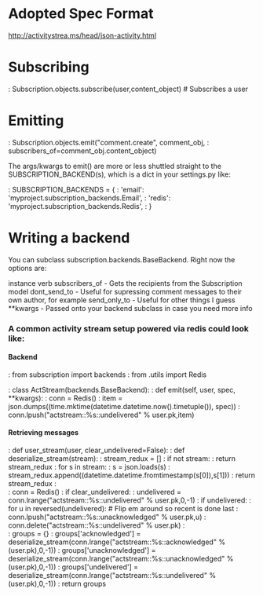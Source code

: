 # Adopted Spec Format

http://activitystrea.ms/head/json-activity.html

# Subscribing

:   Subscription.objects.subscribe(user,content_object) # Subscribes a user

# Emitting

:   Subscription.objects.emit("comment.create", comment_obj,
:                             subscribers_of=comment_obj.content_object)

The args/kwargs to emit() are more or less shuttled straight to the SUBSCRIPTION_BACKEND(s),
which is a dict in your settings.py like:

:   SUBSCRIPTION_BACKENDS = {
:      'email': 'myproject.subscription_backends.Email',
:      'redis': 'myproject.subscription_backends.Redis',
:  }

# Writing a backend

You can subclass subscription.backends.BaseBackend. Right now the options are:

instance
verb
subscribers_of - Gets the recipients from the Subscription model
dont_send_to - Useful for supressing comment messages to their own author, for example
send_only_to - Useful for other things I guess
**kwargs - Passed onto your backend subclass in case you need more info


###  A common activity stream setup powered via redis could look like:


####  Backend

:   from subscription import backends
:   from .utils import Redis

:   class ActStream(backends.BaseBackend):
:       def emit(self, user, spec, **kwargs):
:           conn = Redis()
:           item = json.dumps((time.mktime(datetime.datetime.now().timetuple()), spec))
:           conn.lpush("actstream::%s::undelivered" % user.pk,item)


####  Retrieving messages


:   def user_stream(user, clear_undelivered=False):
:       def deserialize_stream(stream):
:           stream_redux = []
:           if not stream:
:               return stream_redux
:           for s in stream:
:               s = json.loads(s)
:               stream_redux.append((datetime.datetime.fromtimestamp(s[0]),s[1]))
:           return stream_redux
:   
:       conn = Redis()
:       if clear_undelivered:
:           undelivered = conn.lrange("actstream::%s::undelivered" % user.pk,0,-1)
:           if undelivered:
:               for u in reversed(undelivered): # Flip em around so recent is done last
:                   conn.lpush("actstream::%s::unacknowledged" % user.pk,u)
:           conn.delete("actstream::%s::undelivered" % user.pk)
:   
:       groups = {}
:       groups['acknowledged'] = deserialize_stream(conn.lrange("actstream::%s::acknowledged" % (user.pk),0,-1))
:       groups['unacknowledged'] = deserialize_stream(conn.lrange("actstream::%s::unacknowledged" % (user.pk),0,-1))
:       groups['undelivered'] = deserialize_stream(conn.lrange("actstream::%s::undelivered" % (user.pk),0,-1))
:       return groups
